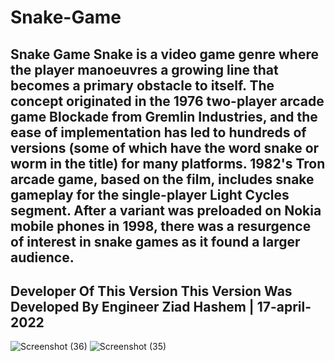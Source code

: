 # Snake-Game
Snake Game
Snake is a video game genre where the player manoeuvres a growing line that becomes a primary obstacle to itself. The concept originated in the 1976 two-player arcade game Blockade from Gremlin Industries, and the ease of implementation has led to hundreds of versions (some of which have the word snake or worm in the title) for many platforms. 1982's Tron arcade game, based on the film, includes snake gameplay for the single-player Light Cycles segment. After a variant was preloaded on Nokia mobile phones in 1998, there was a resurgence of interest in snake games as it found a larger audience.
-----------------------------------------------------------------------------------
Developer Of This Version
This Version Was Developed By Engineer Ziad Hashem | 17-april-2022
-------------------------------------------------------------------------------------------------------------------------------------------------------
![Screenshot (36)](https://user-images.githubusercontent.com/23342358/164886137-d24e75df-33e2-45f6-9135-c70f3a1755bf.png)
![Screenshot (35)](https://user-images.githubusercontent.com/23342358/164886173-0df3b6f6-02b8-4b1d-8946-f194cefd0e83.png)

